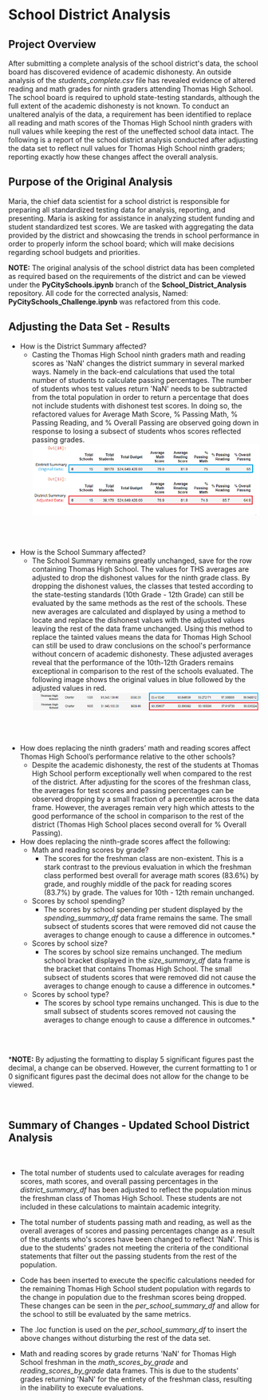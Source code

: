 # School District Analysis
## Project Overview
After submitting a complete analysis of the school district's data, the school board has discovered evidence of academic dishonesty. An outside analysis of the *students_complete.csv* file has revealed evidence of altered reading and math grades for ninth graders attending Thomas High School. The school board is required to uphold state-testing standards, although the full extent of the academic dishonesty is not known. To conduct an unaltered analyis of the data, a requirement has been identified to replace all reading and math scores of the Thomas High School ninth graders with null values while keeping the rest of the uneffected school data intact. The following is a report of the school district analysis conducted after adjusting the data set to reflect null values for Thomas High School ninth graders; reporting exactly how these changes affect the overall analysis. 

## Purpose of the Original Analysis
Maria, the chief data scientist for a school district is responsible for preparing all standardized testing data for analysis, reporting, and presenting. Maria is asking for assistance in analyzing student funding and student standardized test scores. We are tasked with aggregating the data provided by the district and showcasing the trends in school performance in order to properly inform the school board; which will make decisions regarding school budgets and priorities. 

**NOTE:** The original analysis of the school district data has been completed as required based on the requirements of the district and can be viewed under the **PyCitySchools.ipynb** branch of the **School_District_Analysis** repository. All code for the corrected analysis, Named: **PyCitySchools_Challenge.ipynb** was refactored from this code. 

## Adjusting the Data Set - Results
- How is the District Summary affected?
    - Casting the Thomas High School ninth graders math and reading scores as 'NaN' changes the district summary in several marked ways. Namely in the back-end calculations that used the total number of students to calculate passing percentages. The number of students whos test values return 'NaN' needs to be subtracted from the total population in order to return a percentage that does not include students with dishonest test scores. In doing so, the refactored values for Average Math Score, % Passing Math, % Passing Reading, and % Overall Passing are observed going down in response to losing a subsect of students whos scores reflected passing grades.
![](District_Summary_Comparison.png)

<br />
<br />

- How is the School Summary affected?
    - The School Summary remains greatly unchanged, save for the row containing Thomas High School. The values for THS averages are adjusted to drop the dishonest values for the ninth grade class. By dropping the dishonest values, the classes that tested according to the state-testing standards (10th Grade - 12th Grade) can still be evaluated by the same methods as the rest of the schools. These new averages are calculated and displayed by using a method to locate and replace the dishonest values with the adjusted values leaving the rest of the data frame unchanged. Using this method to replace the tainted values means the data for Thomas High School can still be used to draw conclusions on the school's performance without concern of academic dishonesty. These adjusted averages reveal that the performance of the 10th-12th Graders remains exceptional in comparison to the rest of the schools evaluated. The following image shows the original values in blue followed by the adjusted values in red.
![](School_Comparison.png)

<br />
<br />

- How does replacing the ninth graders’ math and reading scores affect Thomas High School’s performance relative to the other schools?
    - Despite the academic dishonesty, the rest of the students at Thomas High School perform exceptionally well when compared to the rest of the district. After adjusting for the scores of the freshman class, the averages for test scores and passing percentages can be observed dropping by a small fraction of a percentile across the data frame. However, the averages remain very high which attests to the good performance of the school in comparison to the rest of the district (Thomas High School places second overall for % Overall Passing).
- How does replacing the ninth-grade scores affect the following:
    - Math and reading scores by grade?
        - The scores for the freshman class are non-existent. This is a stark contrast to the previous evaluation in which the freshman class performed best overall for average math scores (83.6%) by grade, and roughly middle of the pack for reading scores (83.7%) by grade. The values for 10th - 12th remain unchanged. 
    - Scores by school spending?
        - The scores by school spending per student displayed by the *spending_summary_df* data frame remains the same. The small subsect of students scores that were removed did not cause the averages to change enough to cause a difference in outcomes.*
    - Scores by school size?
        - The scores by school size remains unchanged. The medium school bracket displayed in the *size_summary_df* data frame is the bracket that contains Thomas High School. The small subsect of students scores that were removed did not cause the averages to change enough to cause a difference in outcomes.*
    - Scores by school type?
        - The scores by school type remains unchanged. This is due to the small subsect of students scores removed not causing the averages to change enough to cause a difference in outcomes.*

<br />
<br />

***NOTE:** By adjusting the formatting to display 5 significant figures past the decimal, a change can be observed. However, the current formatting to 1 or 0 significant figures past the decimal does not allow for the change to be viewed.   

<br />

## Summary of Changes - Updated School District Analysis

<br />

- The total number of students used to calculate averages for reading scores, math scores, and overall passing percentages in the *district_summary_df* has been adjusted to reflect the population minus the freshman class of Thomas High School. These students are not included in these calculations to maintain academic integrity.

- The total number of students passing math and reading, as well as the overall averages of scores and passing percentages change as a result of the students who's scores have been changed to reflect 'NaN'. This is due to the students' grades not meeting the criteria of the conditional statements that filter out the passing students from the rest of the population.  

- Code has been inserted to execute the specific calculations needed for the remaining Thomas High School student population with regards to the change in population due to the freshman scores being dropped. These changes can be seen in the *per_school_summary_df* and allow for the school to still be evaluated by the same metrics. 

- The .loc function is used on the *per_school_summary_df* to insert the above changes without disturbing the rest of the data set. 

- Math and reading scores by grade returns 'NaN' for Thomas High School freshman in the *math_scores_by_grade* and *reading_scores_by_grade* data frames. This is due to the students' grades returning 'NaN' for the entirety of the freshman class, resulting in the inability to execute evaluations.  